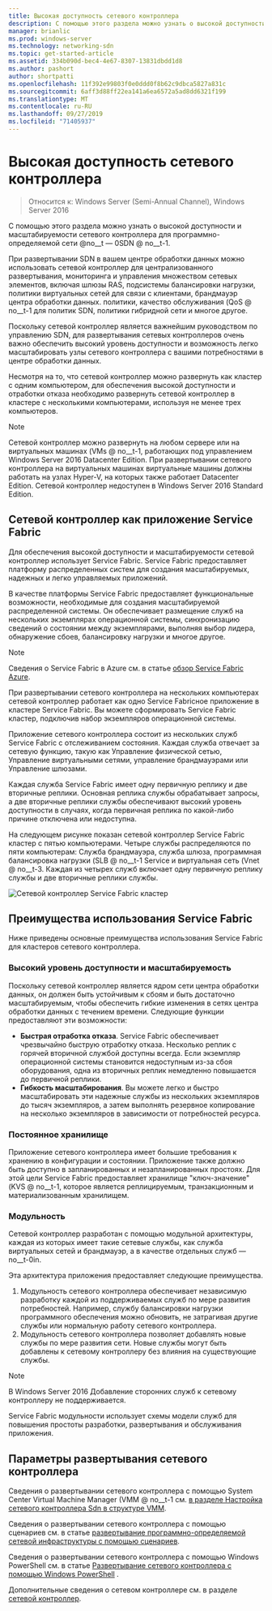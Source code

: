 ```yaml
---
title: Высокая доступность сетевого контроллера
description: С помощью этого раздела можно узнать о высокой доступности сетевого контроллера для программно-определяемой сети (SDN) в Windows Server 2016.
manager: brianlic
ms.prod: windows-server
ms.technology: networking-sdn
ms.topic: get-started-article
ms.assetid: 334b090d-bec4-4e67-8307-13831dbdd1d8
ms.author: pashort
author: shortpatti
ms.openlocfilehash: 11f392e99803f0e0ddd0f8b62c9dbca5827a831c
ms.sourcegitcommit: 6aff3d88ff22ea141a6ea6572a5ad8dd6321f199
ms.translationtype: MT
ms.contentlocale: ru-RU
ms.lasthandoff: 09/27/2019
ms.locfileid: "71405937"
---
```

# <a name="network-controller-high-availability"></a>Высокая доступность сетевого контроллера

>Относится к: Windows Server (Semi-Annual Channel), Windows Server 2016

С помощью этого раздела можно узнать о высокой доступности и масштабируемости сетевого контроллера для программно-определяемой сети @no__t — 0SDN @ no__t-1.

При развертывании SDN в вашем центре обработки данных можно использовать сетевой контроллер для централизованного развертывания, мониторинга и управления множеством сетевых элементов, включая шлюзы RAS, подсистемы балансировки нагрузки, политики виртуальных сетей для связи с клиентами, брандмауэр центра обработки данных. политики, качество обслуживания \(QoS @ no__t-1 для политик SDN, политики гибридной сети и многое другое.

Поскольку сетевой контроллер является важнейшим руководством по управлению SDN, для развертывания сетевых контроллеров очень важно обеспечить высокий уровень доступности и возможность легко масштабировать узлы сетевого контроллера с вашими потребностями в центре обработки данных.

Несмотря на то, что сетевой контроллер можно развернуть как кластер с одним компьютером, для обеспечения высокой доступности и отработки отказа необходимо развернуть сетевой контроллер в кластере с несколькими компьютерами, используя не менее трех компьютеров.

>[!NOTE]
>Сетевой контроллер можно развернуть на любом сервере или на виртуальных машинах \(VMs @ no__t-1, работающих под управлением Windows Server 2016 Datacenter Edition. При развертывании сетевого контроллера на виртуальных машинах виртуальные машины должны работать на узлах Hyper-V, на которых также работает Datacenter Edition. Сетевой контроллер недоступен в Windows Server 2016 Standard Edition.

## <a name="network-controller-as-a-service-fabric-application"></a>Сетевой контроллер как приложение Service Fabric

Для обеспечения высокой доступности и масштабируемости сетевой контроллер использует Service Fabric. Service Fabric предоставляет платформу распределенных систем для создания масштабируемых, надежных и легко управляемых приложений.

В качестве платформы Service Fabric предоставляет функциональные возможности, необходимые для создания масштабируемой распределенной системы. Он обеспечивает размещение служб на нескольких экземплярах операционной системы, синхронизацию сведений о состоянии между экземплярами, выполняя выбор лидера, обнаружение сбоев, балансировку нагрузки и многое другое.

>[!NOTE]
>Сведения о Service Fabric в Azure см. в статье [обзор Service Fabric Azure](https://docs.microsoft.com/azure/service-fabric/service-fabric-overview).

При развертывании сетевого контроллера на нескольких компьютерах сетевой контроллер работает как одно Service Fabricное приложение в кластере Service Fabric. Вы можете сформировать Service Fabric кластер, подключив набор экземпляров операционной системы.

Приложение сетевого контроллера состоит из нескольких служб Service Fabric с отслеживанием состояния. Каждая служба отвечает за сетевую функцию, такую как Управление физической сетью, Управление виртуальными сетями, управление брандмауэрами или Управление шлюзами. 

Каждая служба Service Fabric имеет одну первичную реплику и две вторичные реплики. Основная реплика службы обрабатывает запросы, а две вторичные реплики службы обеспечивают высокий уровень доступности в случаях, когда первичная реплика по какой-либо причине отключена или недоступна.

На следующем рисунке показан сетевой контроллер Service Fabric кластер с пятью компьютерами. Четыре службы распределяются по пяти компьютерам: Служба брандмауэра, служба шлюза, программная балансировка нагрузки \(SLB @ no__t-1 Service и виртуальная сеть \(Vnet @ no__t-3.  Каждая из четырех служб включает одну первичную реплику службы и две вторичные реплики службы.

![Сетевой контроллер Service Fabric кластер](../../../media/Network-Controller-HA/Network-Controller-HA.jpg)

## <a name="advantages-of-using-service-fabric"></a>Преимущества использования Service Fabric

Ниже приведены основные преимущества использования Service Fabric для кластеров сетевого контроллера.

### <a name="high-availability-and-scalability"></a>Высокий уровень доступности и масштабируемость

Поскольку сетевой контроллер является ядром сети центра обработки данных, он должен быть устойчивым к сбоям и быть достаточно масштабируемым, чтобы обеспечить гибкие изменения в сетях центра обработки данных с течением времени. Следующие функции предоставляют эти возможности: 

- **Быстрая отработка отказа**. Service Fabric обеспечивает чрезвычайно быструю отработку отказа. Несколько реплик с горячей вторичной службой доступны всегда. Если экземпляр операционной системы становится недоступным из-за сбоя оборудования, одна из вторичных реплик немедленно повышается до первичной реплики. 
- **Гибкость масштабирования**. Вы можете легко и быстро масштабировать эти надежные службы из нескольких экземпляров до тысяч экземпляров, а затем выполнять резервное копирование на несколько экземпляров в зависимости от потребностей ресурса. 

### <a name="persistent-storage"></a>Постоянное хранилище

Приложение сетевого контроллера имеет большие требования к хранению в конфигурации и состоянии. Приложение также должно быть доступно в запланированных и незапланированных простоях. Для этой цели Service Fabric предоставляет хранилище "ключ-значение" \(KVS @ no__t-1, которое является реплицируемым, транзакционным и материализованным хранилищем.

### <a name="modularity"></a>Модульность

Сетевой контроллер разработан с помощью модульной архитектуры, каждая из которых имеет такие сетевые службы, как служба виртуальных сетей и брандмауэр, а в качестве отдельных служб — no__t-0in. 

Эта архитектура приложения предоставляет следующие преимущества.

1. Модульность сетевого контроллера обеспечивает независимую разработку каждой из поддерживаемых служб по мере развития потребностей. Например, службу балансировки нагрузки программного обеспечения можно обновить, не затрагивая другие службы или нормальную работу сетевого контроллера.
2. Модульность сетевого контроллера позволяет добавлять новые службы по мере развития сети. Новые службы могут быть добавлены к сетевому контроллеру без влияния на существующие службы.

>[!NOTE]
>В Windows Server 2016 Добавление сторонних служб к сетевому контроллеру не поддерживается.

Service Fabric модульности использует схемы модели служб для повышения простоты разработки, развертывания и обслуживания приложения.

## <a name="network-controller-deployment-options"></a>Параметры развертывания сетевого контроллера

Сведения о развертывании сетевого контроллера с помощью System Center Virtual Machine Manager \(VMM @ no__t-1 см. [в разделе Настройка сетевого контроллера Sdn в структуре VMM](https://technet.microsoft.com/system-center-docs/vmm/scenario/sdn-network-controller).

Сведения о развертывании сетевого контроллера с помощью сценариев см. в статье [развертывание программно-определяемой сетевой инфраструктуры с помощью сценариев](../../deploy/Deploy-a-Software-Defined-Network-infrastructure-using-scripts.md).

Сведения о развертывании сетевого контроллера с помощью Windows PowerShell см. в статье [Развертывание сетевого контроллера с помощью Windows PowerShell](../../deploy/Deploy-Network-Controller-using-Windows-PowerShell.md) .

Дополнительные сведения о сетевом контроллере см. в разделе [сетевой контроллер](Network-Controller.md).